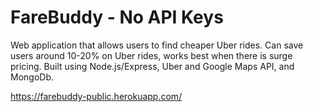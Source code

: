 # FareBuddy - No API Keys

Web application that allows users to find cheaper Uber rides. Can save users around 10-20% on Uber rides, works best when there is surge pricing. Built using Node.js/Express, Uber and Google Maps API, and MongoDb.

https://farebuddy-public.herokuapp.com/
